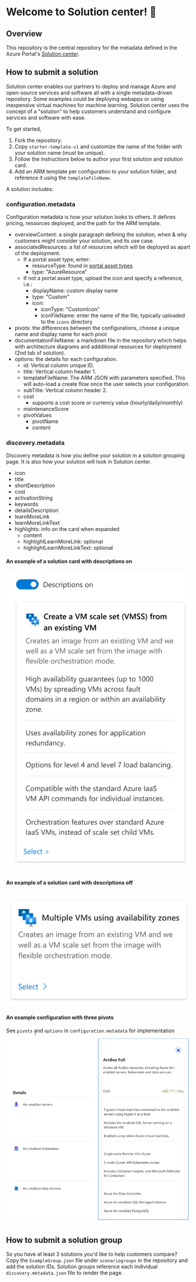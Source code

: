 # Welcome to Solution center! :wave:
      
## Overview

This repository is the central repository for the metadata defined in the Azure Portal's [Solution center](https://aka.ms/solutioncenter/portal).

## How to submit a solution

Solution center enables our partners to deploy and manage Azure and open-source services and software all with a single metadata-driven repository. Some examples could be deploying webapps or using inexpensive virtual machines for machine learning. Solution center uses the concept of a "solution" to help customers understand and configure services and software with ease.

To get started, 
1. Fork the repository.
2. Copy `starter-template-v1` and customize the name of the folder with your solution name (must be unique). 
3. Follow the instructions below to author your first solution and solution card.
4. Add an ARM template per configuration to your solution folder, and reference it using the `templateFileName`.

A solution includes:

### configuration.metadata

Configuration metadata is how your solution looks to others. It defines pricing, resources deployed, and the path for the ARM template. 

- overviewContent: a single paragraph defining the solution, when & why customers might consider your solution, and its use case.
- associatedResources: a list of resources which will be deployed as apart of the deployment.
   - If a portal asset type, enter:
      - resourceType: found in [portal asset types](https://ms.portal.azure.com/#view/Microsoft_Azure_Resources/AssetTypes.ReactView)
      - type: "AzureResource"
   - If not a portal asset type, upload the icon and specify a reference, i.e.:
      - displayName: custom display name
      - type: "Custom"
      - icon:
         - iconType: "CustomIcon"
         - iconFileName: enter the name of the file, typically uploaded to the `icons` directory
- pivots: the differences between the configurations, choose a unique name and display name for each pivot
- documentationFileName: a markdown file in the repository which helps with architecture diagrams and addditional resources for deployment (2nd tab of solution).
- options: the details for each configuration.
   - id: Vertical column unique ID.
   - title: Vertical column header 1.
   - templateFileName: The ARM JSON with parameters specified. This will auto-load a create flow once the user selects your configuration.
   - subTitle: Vertical column header 2.
   - cost
      - supports a cost score or currency value (hourly/daily/monthly)
   - maintenanceScore
   - pivotValues
      - pivotName
      - content

### discovery.metadata

Discovery metadata is how you define your solution in a solution grouping page. It is also how your solution will look in Solution center.

- icon
- title
- shortDescription
- cost
- activationString
- keywords
- detailsDescription
- learnMoreLink
- learnMoreLinkText
- highlights: info on the card when expanded
   - content
   - highlightLearnMoreLink: optional
   - highlightLearnMoreLinkText: optional

#### **An example of a solution card with descriptions on**

![description-on-image](images/descriptions-on.png)

#### **An example of a solution card with descriptions off**

![description-off-image](images/descriptions-off.png)

#### **An example configuration with three pivots**
See `pivots` and `options` in `configuration.metadata` for implementation
![configuration](images/configuration.png)

## How to submit a solution group

So you have at least 3 solutions you'd like to help customers compare? Copy the `ExampleGroup.json` file under `scenariogroups` in the repository and add the solution IDs. Solution groups reference each individual `discovery.metadata.json` file to render the page.
